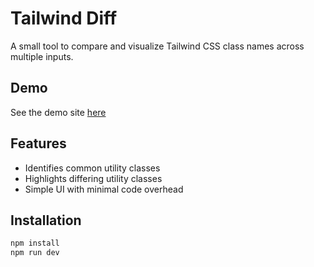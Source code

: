 # Tailwind Diff

A small tool to compare and visualize Tailwind CSS class names across multiple inputs.

## Demo

See the demo site [here](https://tailwind-diff.pages.dev/)

## Features
- Identifies common utility classes
- Highlights differing utility classes
- Simple UI with minimal code overhead

## Installation
```bash
npm install
npm run dev